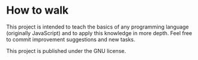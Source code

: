 # How to walk

This project is intended to teach the basics of any programming language (originally JavaScript) and to apply this knowledge in more depth. Feel free to commit improvement suggestions and new tasks.

This project is published under the GNU license.
